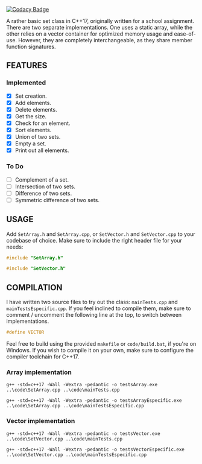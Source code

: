 [![Codacy Badge](https://api.codacy.com/project/badge/Grade/52581286a76540a7b67cf4dcd7476673)](https://www.codacy.com/manual/abidanBrito/Set-Class?utm_source=github.com&amp;utm_medium=referral&amp;utm_content=abidanBrito/Set-Class&amp;utm_campaign=Badge_Grade)

A rather basic set class in C++17, originally written for a school assignment.
There are two separate implementations. One uses a static array, while the 
other relies on a vector container for optimized memory usage and ease-of-use. 
However, they are completely interchangeable, as they share member function 
signatures.  

## FEATURES
### Implemented
*   [x] Set creation.
*   [x] Add elements.
*   [x] Delete elements.
*   [x] Get the size.
*   [x] Check for an element.
*   [x] Sort elements.
*   [x] Union of two sets.
*   [x] Empty a set.
*   [x] Print out all elements.

### To Do
*   [ ] Complement of a set.
*   [ ] Intersection of two sets.
*   [ ] Difference of two sets.
*   [ ] Symmetric difference of two sets.

## USAGE
Add `SetArray.h` and `SetArray.cpp`, or `SetVector.h` and `SetVector.cpp` 
to your codebase of choice. Make sure to include the right header file for your needs: 

```cpp
#include "SetArray.h"
``` 
```cpp
#include "SetVector.h"
``` 

## COMPILATION
I have written two source files to try out the class: `mainTests.cpp` and 
`mainTestsEspecific.cpp`. If you feel inclined to compile them, make sure to 
comment / uncomment the following line at the top, to switch between implementations.

``` cpp
#define VECTOR
```
Feel free to build using the provided `makefile` or `code/build.bat`, if you're on Windows. If you wish to compile it on your own, make sure to configure the compiler toolchain for C++17.

### Array implementation
`g++ -std=c++17 -Wall -Wextra -pedantic -o testsArray.exe ..\code\SetArray.cpp ..\code\mainTests.cpp`

`g++ -std=c++17 -Wall -Wextra -pedantic -o testsArrayEspecific.exe ..\code\SetArray.cpp ..\code\mainTestsEspecific.cpp`

### Vector implementation
`g++ -std=c++17 -Wall -Wextra -pedantic -o testsVector.exe ..\code\SetVector.cpp ..\code\mainTests.cpp`

`g++ -std=c++17 -Wall -Wextra -pedantic -o testsVectorEspecific.exe ..\code\SetVector.cpp ..\code\mainTestsEspecific.cpp`

